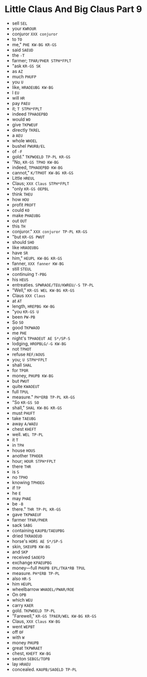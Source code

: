 # Little Claus And Big Claus Part 9

* sell `SEL`
* your `KWROUR`
* conjuror `XXX conjuror`
* to `TO`
* me," `PHE KW-BG KR-GS`
* said `SAEUD`
* the `-T`
* farmer; `TPAR/PHER STPH*FPLT`
* "ask `KR-GS SK`
* as `AZ`
* much `PHUFP`
* you `U`
* like, `HRAOEUBG KW-BG`
* I `EU`
* will `HR`
* pay `PAEU`
* it; `T STPH*FPLT`
* indeed `TPHAOEPBD`
* would `WO`
* give `TKPWEUF`
* directly `TKREL`
* a `AEU`
* whole `WHOEL`
* bushel `PWURB/EL`
* of `-F`
* gold." `TKPWOELD TP-PL KR-GS`
* "No, `KR-GS TPHO KW-BG`
* indeed, `TPHAOEPBD KW-BG`
* cannot," `K/TPHOT KW-BG KR-GS`
* Little `HREUL`
* Claus; `XXX Claus STPH*FPLT`
* "only `KR-GS OEPBL`
* think `THEU`
* how `HOU`
* profit `PROFT`
* could `KO`
* make `PHAEUBG`
* out `OUT`
* this `TH`
* conjuror." `XXX conjuror TP-PL KR-GS`
* "but `KR-GS PWUT`
* should `SHO`
* like `HRAOEUBG`
* have `SR`
* him," `HEUPL KW-BG KR-GS`
* fanner, `XXX fanner KW-BG`
* still `STEUL`
* continuing `T-PBG`
* his `HEUS`
* entreaties. `SPWRAOE/TEU/KWREU/-S TP-PL`
* "Well," `KR-GS WEL KW-BG KR-GS`
* Claus `XXX Claus`
* at `AT`
* length, `HREPBG KW-BG`
* "you `KR-GS U`
* been `PW-PB`
* So `SO`
* good `TKPWAOD`
* me `PHE`
* night's `TPHAOEUT AE S*/SP-S`
* lodging, `HROPBLG/-G KW-BG`
* not `TPHOT`
* refuse `REF/AOUS`
* you; `U STPH*FPLT`
* shall `SHAL`
* for `TPOR`
* money, `PHUPB KW-BG`
* but `PWUT`
* quite `KWAOEUT`
* full `TPUL`
* measure." `PH*ERB TP-PL KR-GS`
* "So `KR-GS SO`
* shall," `SHAL KW-BG KR-GS`
* must `PHUFT`
* take `TAEUBG`
* away `A/WAEU`
* chest `KHEFT`
* well. `WEL TP-PL`
* it `T`
* in `TPH`
* house `HOUS`
* another `TPHOER`
* hour; `HOUR STPH*FPLT`
* there `THR`
* is `S`
* no `TPHO`
* knowing `TPHOEG`
* if `TP`
* he `E`
* may `PHAE`
* be `-B`
* there." `THR TP-PL KR-GS`
* gave `TKPWAEUF`
* farmer `TPAR/PHER`
* sack `SABG`
* containing `KAUPB/TAEUPBG`
* dried `TKRAOEUD`
* horse's `HORS AE S*/SP-S`
* skin, `SKEUPB KW-BG`
* and `SKP`
* received `SAOEFD`
* exchange `KPAEUPBG`
* money—full `PHUPB EPL/TKA*RB TPUL`
* measure. `PH*ERB TP-PL`
* also `HR-S`
* him `HEUPL`
* wheelbarrow `WHAOEL/PWAR/ROE`
* On `OPB`
* which `WEU`
* carry `KAER`
* gold. `TKPWOELD TP-PL`
* "Farewell," `KR-GS TPAER/WEL KW-BG KR-GS`
* Claus, `XXX Claus KW-BG`
* went `WEPBT`
* off `OF`
* with `W`
* money `PHUPB`
* great `TKPWRAET`
* chest, `KHEFT KW-BG`
* sexton `SEBGS/TOPB`
* lay `HRAEU`
* concealed. `KAUPB/SAOELD TP-PL`
